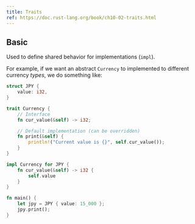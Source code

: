 ```yaml
---
title: Traits
ref: https://doc.rust-lang.org/book/ch10-02-traits.html
---
```


## Basic

Used to define shared behavior for implementations (`impl`).

For example, if we want an abstract `Currency` to implemented to different currency *types*,
we do something like:

```rust
struct JPY {
    value: i32,
}

trait Currency {
    // Interface
    fn cur_value(&self) -> i32;

    // Default implementation (can be overridden)
    fn print(&self) {
        println!("Current value is {}", self.cur_value());
    }
}

impl Currency for JPY {
    fn cur_value(&self) -> i32 {
        self.value
    }
}

fn main() {
    let jpy = JPY { value: 15_000 };
    jpy.print();
}
```
